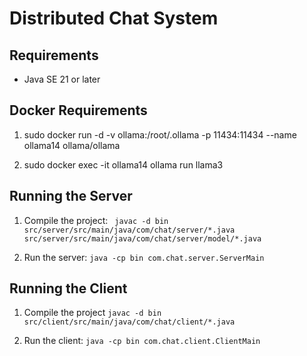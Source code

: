 # Distributed Chat System

## Requirements
- Java SE 21 or later

## Docker Requirements
1. sudo docker run -d -v ollama:/root/.ollama -p 11434:11434 --name ollama14 ollama/ollama

2. sudo docker exec -it ollama14 ollama run llama3


## Running the Server
1. Compile the project: ` javac -d bin src/server/src/main/java/com/chat/server/*.java src/server/src/main/java/com/chat/server/model/*.java`

2. Run the server: `java -cp bin com.chat.server.ServerMain `

## Running the Client

1. Compile the project `javac -d bin src/client/src/main/java/com/chat/client/*.java`

2. Run the client: `java -cp bin com.chat.client.ClientMain`



